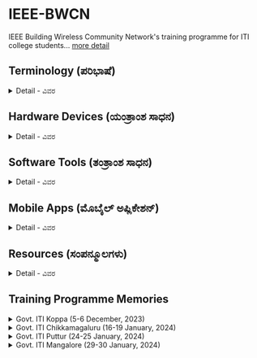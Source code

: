 # IEEE-BWCN
IEEE Building Wireless Community Network's training programme for ITI college students... [more detail](https://blended-learning.ieee.org/Portal/Catalog/ViewCourse/11831/Building-Wireless-Community-Networks-2.0)

## Terminology (ಪರಿಭಾಷೆ)

<details>
<summary>Detail - ವಿವರ</summary>
<br />

> [Internet - ಅಂತರಜಾಲ](https://kn.wikipedia.org/wiki/%E0%B2%85%E0%B2%82%E0%B2%A4%E0%B2%B0%E0%B2%9C%E0%B2%BE%E0%B2%B2)

> [Website - ಜಾಲತಾಣ](https://kn.wikipedia.org/wiki/%E0%B2%9C%E0%B2%BE%E0%B2%B2%E0%B2%A4%E0%B2%BE%E0%B2%A3)

> [WWW (World Wide Web - ವರ್ಲ್ಡ್ ವೈಡ್ ವೆಬ್)](https://kn.wikipedia.org/wiki/%E0%B2%B5%E0%B2%B0%E0%B3%8D%E0%B2%B2%E0%B3%8D%E0%B2%A1%E0%B3%8D_%E0%B2%B5%E0%B3%88%E0%B2%A1%E0%B3%8D_%E0%B2%B5%E0%B3%86%E0%B2%AC%E0%B3%8D) 

> WiFi ([Website](), [ವಿವರಣೆ](https://kn.wikipedia.org/wiki/%E0%B2%B5%E0%B3%88-%E0%B2%AB%E0%B3%88))

> WiFi Standards - ವೈಫೈ ಗುಣಮಟ್ಟ ([Website](https://standards.ieee.org/beyond-standards/the-evolution-of-wi-fi-technology-and-standards/))

> [Software - ತಂತ್ರಾಂಶ](https://kn.wikipedia.org/wiki/%E0%B2%A4%E0%B2%82%E0%B2%A4%E0%B3%8D%E0%B2%B0%E0%B2%BE%E0%B2%82%E0%B2%B6)

> [Internet Protocol (IP) - ಅಂತರಜಾಲ ಶಿಷ್ಟಾಚಾರ](https://kn.wikipedia.org/wiki/%E0%B2%85%E0%B2%82%E0%B2%A4%E0%B2%B0%E0%B2%9C%E0%B2%BE%E0%B2%B2_%E0%B2%B6%E0%B2%BF%E0%B2%B7%E0%B3%8D%E0%B2%9F%E0%B2%BE%E0%B2%9A%E0%B2%BE%E0%B2%B0_(Internet_Protocol))

</details>

## Hardware Devices (ಯಂತ್ರಾಂಶ ಸಾಧನ)

<details>
<summary>Detail - ವಿವರ</summary>
<br />

> Range Extenders - Tp-Link RE200 ([Website - ಜಾಲತಾಣ](https://www.tp-link.com/in/home-networking/range-extender/re200/), [Emulator - ಅನುಸಾಧಕ](https://emulator.tp-link.com/re200-v5/index.html), [Login](http://tplinkrepeater.net/))

<img src="https://github.com/brcnitk/IEEE-BWCN/assets/23404824/6adea19f-763d-4f76-8434-1a8a17647b0d" width="250" height="250">

> Range Extenders - Tp-Link WA850RE ([Website - ಜಾಲತಾಣ](https://www.tp-link.com/in/home-networking/range-extender/tl-wa850re/), [Emulator - ಅನುಸಾಧಕ](https://emulator.tp-link.com/tl-wa850re-eu-7.0/index.html), [Login](http://tplinkrepeater.net/))

<img src="https://github.com/brcnitk/IEEE-BWCN/assets/23404824/f931fc36-f943-4e79-9b35-1418fcf7a94b" width="250" height="250">

> Wireless N Router - TL-WR840N ([Website - ಜಾಲತಾಣ](https://www.tp-link.com/in/home-networking/wifi-router/tl-wr840n/), [Emulator - ಅನುಸಾಧಕ](https://emulator.tp-link.com/Emulator_TL-WR840NV6_EU/index.htm), [Login](http://tplinkwifi.net/))

<img src="https://github.com/brcnitk/IEEE-BWCN/assets/23404824/d8adc5d4-bb4e-4719-bd69-84fed18ad66f" width="250" height="250">

> 8-Port Gigabit Desktop Switch - TL-SG1008D ([Website - ಜಾಲತಾಣ](https://www.tp-link.com/in/home-networking/soho-switch/tl-sg1008d/))

<img src="https://github.com/brcnitk/IEEE-BWCN/assets/23404824/bff87bcb-91d8-4b24-9583-04737ec275f0" width="250" height="250">

> D-Link Pocket Cloud Router - DIR-506L ([Website - ಜಾಲತಾಣ](https://eu.dlink.com/uk/en/products/dir-506l-shareport-go), [Login](http://dlinkrouter.local/), [USB-Login](http://dlinkrouter.local/:8181))

<img src="https://github.com/brcnitk/IEEE-BWCN/assets/23404824/93175492-8b24-4772-a285-89705c2d2d98" width="450" height="250">

> [Tp-Link Emulator](https://www.tp-link.com/in/support/emulator/)

</details>

## Software Tools (ತಂತ್ರಾಂಶ ಸಾಧನ)

<details>

<summary>Detail - ವಿವರ</summary>
<br />

> Cisco Packet Tracer ([Installation](https://www.geeksforgeeks.org/how-to-install-cisco-packet-tracer-on-windows/))

ಪ್ಯಾಕೆಟ್ ಟ್ರೇಸರ್ ಎನ್ನುವುದು ಸಿಸ್ಕೋ ಸಿಸ್ಟಮ್ಸ್ ವಿನ್ಯಾಸಗೊಳಿಸಿದ ಕ್ರಾಸ್-ಪ್ಲಾಟ್‌ಫಾರ್ಮ್ ದೃಶ್ಯ ಸಿಮ್ಯುಲೇಶನ್ ಸಾಧನವಾಗಿದ್ದು ಅದು ಬಳಕೆದಾರರಿಗೆ ನೆಟ್‌ವರ್ಕ್ ಟೋಪೋಲಜಿಗಳನ್ನು ರಚಿಸಲು ಮತ್ತು ಆಧುನಿಕ ಕಂಪ್ಯೂಟರ್ ನೆಟ್‌ವರ್ಕ್‌ಗಳನ್ನು ಅನುಕರಿಸಲು ಅನುವು ಮಾಡಿಕೊಡುತ್ತದೆ.

![image](https://github.com/brcnitk/IEEE-BWCN/assets/23404824/5a443919-4155-4eed-9da5-b5b6d220b1f0)

> Wireshark ([Website](https://www.wireshark.org/), [ವಿವರ](https://kn.wikipedia.org/wiki/%E0%B2%B5%E0%B3%88%E0%B2%B0%E0%B3%8D%E2%80%8C%E0%B2%B7%E0%B2%BE%E0%B2%B0%E0%B3%8D%E0%B2%95%E0%B3%8D%E2%80%8C), [Download](https://www.wireshark.org/download.html))

![image](https://github.com/brcnitk/IEEE-BWCN/assets/23404824/f7dfa837-7d7c-4964-af08-b87dc70b327e)

> MikroTik ([Website - ಜಾಲತಾಣ](https://mikrotik.com/))

![image](https://github.com/brcnitk/IEEE-BWCN/assets/23404824/ef3b03a1-b949-464b-a4d4-34602ed1c944)

> Kismet ([Website - ಜಾಲತಾಣ](https://www.kismetwireless.net/))

Kismet is an open source sniffer, WIDS, wardriver, and packet capture tool for Wi-Fi, Bluetooth, BTLE, wireless thermometers, airplanes, power meters, Zigbee, and more. (ಕಿಸ್ಮೆಟ್ ವೈ-ಫೈ, ಬ್ಲೂಟೂತ್, ಬಿಟಿಎಲ್‌ಇ, ವೈರ್‌ಲೆಸ್ ಥರ್ಮಾಮೀಟರ್‌ಗಳು, ಏರ್‌ಪ್ಲೇನ್‌ಗಳು, ಪವರ್ ಮೀಟರ್‌ಗಳು, ಜಿಗ್‌ಬೀ ಮತ್ತು ಹೆಚ್ಚಿನವುಗಳಿಗಾಗಿ ಓಪನ್ ಸೋರ್ಸ್ ಸ್ನಿಫರ್, ವೈಡ್ಸ್, ವಾರ್ಡ್‌ರೈವರ್ ಮತ್ತು ಪ್ಯಾಕೆಟ್ ಕ್ಯಾಪ್ಚರ್ ಟೂಲ್ ಆಗಿದೆ.)

> WifiInfo ([Website - ಜಾಲತಾಣ](https://www.kismetwireless.net/](https://www.nirsoft.net/utils/wifi_information_view.html)))

WifiInfoView scans the wireless networks in your area and displays extensive information about them, including: Network Name (SSID), MAC Address, PHY Type (802.11g or 802.11n), RSSI, Signal Quality, Frequency, Channel Number, Maximum Speed, Company Name, Router Model and Router Name (Only for routers that provides this information), and more...

</details>

## Mobile Apps (ಮೊಬೈಲ್ ಅಪ್ಲಿಕೇಶನ್)

<details>
<summary>Detail - ವಿವರ</summary>
<br />

> Network Analyzer ([Website](https://techet.net/netanalyzer), [Google Play](https://play.google.com/store/apps/details?id=net.techet.netanalyzerlite.an))

ನೆಟ್‌ವರ್ಕ್ ವಿಶ್ಲೇಷಕವು ನೆಟ್‌ವರ್ಕ್ ವಿಶ್ಲೇಷಣೆ, ಸ್ಕ್ಯಾನಿಂಗ್ ಮತ್ತು ಸಮಸ್ಯೆ ಪತ್ತೆಗಾಗಿ ಆಲ್-ಇನ್-ಒನ್ iPhone ಮತ್ತು Android ಅಪ್ಲಿಕೇಶನ್ ಆಗಿದೆ.

<img src="https://github.com/brcnitk/IEEE-BWCN/assets/23404824/ae48cf66-cf06-4e78-8cc2-a596c719e36e" width="125" height="125">
<img src="https://github.com/brcnitk/IEEE-BWCN/assets/23404824/0517c8f7-8eac-4024-8ee7-f66af1a92dea" width="125" height="125" hspace="20">

> Wifi Analyzer ([Website](https://www.wifianalyzer.info/), [Google Play](https://play.google.com/store/apps/details?id=cz.webprovider.wifianalyzer))

ವೈಫೈ ವಿಶ್ಲೇಷಕವು ನಿಮ್ಮ ಸುತ್ತಲಿನ ವೈರ್‌ಲೆಸ್ ಸಿಗ್ನಲ್‌ಗಳ ಕುರಿತು ಉಪಯುಕ್ತ ಮಾಹಿತಿಯನ್ನು ಒದಗಿಸುತ್ತದೆ.

<img src="https://github.com/brcnitk/IEEE-BWCN/assets/23404824/481a5267-cdde-489b-8a59-6a8b20956d1c" width="125" height="125">
<img src="https://github.com/brcnitk/IEEE-BWCN/assets/23404824/34127a18-dcc2-4df2-941a-027433dbd2e2" width="125" height="125" hspace="20">

> Speedtest ([Website](https://www.speedtest.net/), [Google Play](https://play.google.com/store/search?q=speedtest&c=apps))

ವೇಗ ಪರೀಕ್ಷೆ® ಓಕ್ಲಾ ಅವರಿಂದ® ನಿಮ್ಮ ಇಂಟರ್ನೆಟ್ ಸಂಪರ್ಕದ ವೇಗ ಮತ್ತು ಕಾರ್ಯಕ್ಷಮತೆಯನ್ನು ಪರೀಕ್ಷಿಸಲು ನಿರ್ಣಾಯಕ ಮಾರ್ಗವಾಗಿದೆ.

> Fast ([Website](https://fast.com/), [Google Play](https://play.google.com/store/apps/details?id=com.netflix.Speedtest&hl=en&gl=US))

<img src="https://github.com/brcnitk/IEEE-BWCN/assets/23404824/49173105-7a36-43fb-bb24-56933bd3daf3" width="125" height="125">
<img src="https://github.com/brcnitk/IEEE-BWCN/assets/23404824/ec5a6655-808e-4f04-bb1d-6ec2cc55759a" width="125" height="125" hspace="20">

> WiFi Analyzer ([Google Play](https://play.google.com/store/apps/details?id=abdelrahman.wifianalyzerpro&pcampaignid=web_share))

ವೈಫೈ ವಿಶ್ಲೇಷಕವು ನಿಮ್ಮ ನೆಟ್‌ವರ್ಕ್‌ಗೆ ಉತ್ತಮ ಚಾನಲ್ ಮತ್ತು ಸ್ಥಳವನ್ನು ಶಿಫಾರಸು ಮಾಡುತ್ತದೆ.

<img src="https://github.com/brcnitk/IEEE-BWCN/assets/23404824/47829662-9892-46ec-92de-1df61d9d5ddc" width="125" height="125">
<img src="https://github.com/brcnitk/IEEE-BWCN/assets/23404824/e6a1023b-d24d-4d78-a684-0076fd072de8" width="125" height="125" hspace="20">

> NetSopt ([Google Play](https://play.google.com/store/search?q=NetSpot&c=apps&hl=en&gl=US))

NetSpot ಎಂಬುದು Android ಫೋನ್‌ಗಳು, ಟ್ಯಾಬ್ಲೆಟ್‌ಗಳು ಮತ್ತು Chromebooks ಗಾಗಿ ಪ್ರಬಲ ಶಾಖ ಮ್ಯಾಪಿಂಗ್ ಸಾಧನವಾಗಿದೆ.

<img src="https://github.com/brcnitk/IEEE-BWCN/assets/23404824/b6e43279-dbfe-4bfd-b09f-d10ad3c9afbb" width="125" height="125">

> Fing ([Google Play](https://play.google.com/store/apps/details?id=com.overlook.android.fing&hl=en&gl=US))

<img src="https://github.com/brcnitk/IEEE-BWCN/assets/23404824/55deb3c2-9310-43db-bb19-46e3da70d2a8" width="125" height="125">

> Tp-Link Tether ([Google Play](https://play.google.com/store/apps/details?id=com.tplink.tether&hl=en&gl=US))

TP-ಲಿಂಕ್ ಟೆಥರ್ ನಿಮ್ಮ ಮೊಬೈಲ್ ಸಾಧನಗಳೊಂದಿಗೆ ನಿಮ್ಮ TP-ಲಿಂಕ್ ರೂಟರ್/ xDSL ರೂಟರ್/ ರೇಂಜ್ ಎಕ್ಸ್‌ಟೆಂಡರ್ ಅನ್ನು ಪ್ರವೇಶಿಸಲು ಮತ್ತು ನಿರ್ವಹಿಸಲು ಸುಲಭವಾದ ಮಾರ್ಗವನ್ನು ಒದಗಿಸುತ್ತದೆ.

<img src="https://github.com/brcnitk/IEEE-BWCN/assets/23404824/7b481ac7-b47b-49f0-8efb-7b1f573b4378" width="125" height="125">
<img src="https://github.com/brcnitk/IEEE-BWCN/assets/23404824/f1f3d882-0c41-41ea-b25e-c56e36e08711" width="125" height="125", hspace="20">

</details>

## Resources (ಸಂಪನ್ಮೂಲಗಳು)

<details>
<summary>Detail - ವಿವರ</summary>
<br />

> [ಕನ್ನಡ ವಿಕಿಪೀಡಿಯ](https://kn.wikipedia.org/wiki/%E0%B2%AE%E0%B3%81%E0%B2%96%E0%B3%8D%E0%B2%AF_%E0%B2%AA%E0%B3%81%E0%B2%9F): ಕನ್ನಡದ ಒಂದು ಸ್ವತಂತ್ರ ವಿಶ್ವಕೋಶ

> [IEEE Blended Learning](https://blended-learning.ieee.org/Portal/)

> [IEEE 802.11 Group](https://www.ieee802.org/11/)

</details>

## Training Programme Memories

<details>

<summary>Govt. ITI Koppa (5-6 December, 2023)</summary>
<br />

<img src="https://github.com/brcnitk/IEEE-BWCN/assets/23404824/db4afa9b-1b09-442c-9a27-5e7959613528" width="270" height="200">
<img src="https://github.com/brcnitk/IEEE-BWCN/assets/23404824/40cdb648-6574-490e-a938-561d835600e6" width="270" height="200" hspace="20">
<img src="https://github.com/brcnitk/IEEE-BWCN/assets/23404824/8b9f7cd6-d70a-4f17-834d-61d07f1a97c0" width="270" height="200">
<img src="https://github.com/brcnitk/IEEE-BWCN/assets/23404824/84fb1889-c35b-4a82-8bbe-13a1fc643c3b" width="270" height="200">
<img src="https://github.com/brcnitk/IEEE-BWCN/assets/23404824/573f0857-73f5-4f1d-a0a0-6d06daaf0641" width="270" height="200" hspace="20">
<img src="https://github.com/brcnitk/IEEE-BWCN/assets/23404824/c5510541-4ee9-4410-91bd-10f6345f7ea1" width="270" height="200">

</details>

<details>

<summary>Govt. ITI Chikkamagaluru (16-19 January, 2024)</summary>
<br />

</details>

<details>

<summary>Govt. ITI Puttur (24-25 January, 2024)</summary>
<br />

</details>

<details>

<summary>Govt. ITI Mangalore (29-30 January, 2024)</summary>
<br />

</details>
